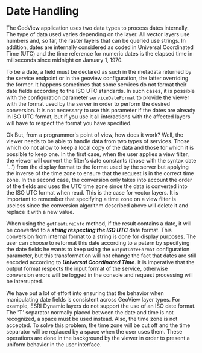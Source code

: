 # Date Handling

The GeoView application uses two data types to process dates internally. The type of data used varies depending on the layer. All vector layers use numbers and, so far, the raster layers that can be queried use strings. In addition, dates are internally considered as coded in Universal Coordinated Time (UTC) and the time reference for numeric dates is the elapsed time in miliseconds since midnight on January 1, 1970.

To be a date, a field must be declared as such in the metadata returned by the service endpoint or in the geoview configuration, the latter overriding the former. It happens sometimes that some services do not format their date fields according to the ISO UTC standards. In such cases, it is possible with the configuration parameter `serviceDateFormat` to provide the viewer with the format used by the server in order to perform the desired conversion. It is not necessary to use this parameter if the dates are already in ISO UTC format, but if you use it all interactions with the affected layers will have to respect the format you have specified.

Ok But, from a programmer's point of view, how does it work? Well, the viewer needs to be able to handle data from two types of services. Those which do not allow to keep a local copy of the data and those for which it is possible to keep one. In the first case, when the user applies a view filter, the viewer will convert the filter's date constants (those with the syntax date '...') from the display format to the format used by the server but applying the inverse of the time zone to ensure that the request is in the correct time zone. In the second case, the conversion only takes into account the order of the fields and uses the UTC time zone since the data is converted into the ISO UTC format when read. This is the case for vector layers. It is important to remember that specifying a time zone on a view filter is useless since the conversion algorithm described above will delete it and replace it with a new value.

When using the `getFeatureInfo` method, if the result contains a date, it will be converted to a ***string respecting the ISO UTC*** date format. This conversion from internal format to a string is done for display purposes. The user can choose to reformat this date according to a patern by specifying the date fields he wants to keep using the `outputDateFormat` configuration parameter, but this transformation will not change the fact that dates are still encoded according to ***Universal Coordinated Time***. It is imperative that the output format respects the input format of the service, otherwise conversion errors will be logged in the console and request processing will be interrupted.

We have put a lot of effort into ensuring that the behavior when manipulating date fields is consistent across GeoView layer types. For example, ESRI Dynamic layers do not support the use of an ISO date format. The 'T' separator normally placed between the date and time is not recognized, a space must be used instead. Also, the time zone is not accepted. To solve this problem, the time zone will be cut off and the time separator will be replaced by a space when the user uses them. These operations are done in the background by the viewer in order to present a uniform behavior in the user interface.
